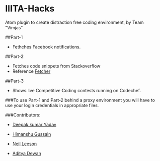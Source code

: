# IIITA-Hacks
Atom plugin to create distraction free coding environment, by Team "Vimjas"

##Part-1
- Fethches Facebook notifications.

##Part-2
- Fetches code snippets from Stackoverflow
- Reference [Fetcher](https://github.com/dewana-dewan/Fetcher)

##Part-3
- Shows live Competitive Coding contests running on Codechef.

###To use Part-1 and Part-2 behind a proxy environment you will have to use your login credentials in appropriate files.

###Contributors:
- [Deepak kumar Yadav](https://github.com/yDeepak1889)

- [Himanshu Gussain](https://github.com/Himanshu54)

- [Neil Leeson](https://github.com/mebble)

- [Aditya Dewan](https://github.com/dewana-dewan)
